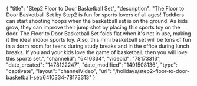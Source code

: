 {
    "title": "Step2 Floor to Door Basketball Set",
    "description": "The Floor to Door Basketball Set by Step2 is fun for sports lovers of all ages! Toddlers can start shooting hoops when the basketball set is on the ground. As kids grow, they can improve their jump shot by placing this sports toy on the door. The Floor to Door Basketball Set folds flat when it's not in use, making it the ideal indoor sports toy. Also, this mini basketball set will be tons of fun in a dorm room for teens during study breaks and in the office during lunch breaks. If you and your kids love the game of basketball, then you will love this sports set.",
    "channelid": "6410334",
    "videoid": "78173313",
    "date_created": "1478122247",
    "date_modified": "1491508136",
    "type": "captivate",
    "layout": "channelVideo",
    "url": "\/holidays\/step2-floor-to-door-basketball-set\/6410334-78173313"
}